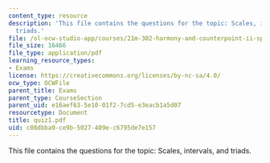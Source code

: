 ```yaml
---
content_type: resource
description: 'This file contains the questions for the topic: Scales, intervals, and
  triads.'
file: /ol-ocw-studio-app/courses/21m-302-harmony-and-counterpoint-ii-spring-2005/c08dbba9ce9b5027409ec6795de7e157_quiz1.pdf
file_size: 16466
file_type: application/pdf
learning_resource_types:
- Exams
license: https://creativecommons.org/licenses/by-nc-sa/4.0/
ocw_type: OCWFile
parent_title: Exams
parent_type: CourseSection
parent_uid: e16aef63-5e10-01f2-7cd5-e3eacb1a5d07
resourcetype: Document
title: quiz1.pdf
uid: c08dbba9-ce9b-5027-409e-c6795de7e157
---
```

This file contains the questions for the topic: Scales, intervals, and triads.